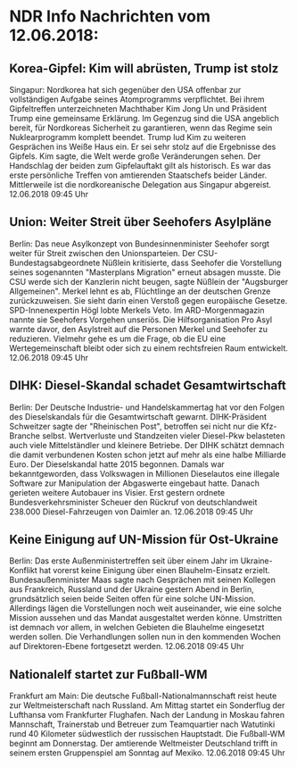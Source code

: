 # NDR Info Nachrichten vom 12.06.2018:


## Korea-Gipfel: Kim will abrüsten, Trump ist stolz
Singapur:				Nordkorea hat sich gegenüber den USA offenbar zur vollständigen Aufgabe seines Atomprogramms verpflichtet. Bei ihrem Gipfeltreffen unterzeichneten Machthaber Kim Jong Un und Präsident Trump eine gemeinsame Erklärung. Im Gegenzug sind die USA angeblich bereit, für Nordkoreas Sicherheit zu garantieren, wenn das Regime sein Nuklearprogramm komplett beendet. Trump lud Kim zu weiteren Gesprächen ins Weiße Haus ein. Er sei sehr stolz auf die Ergebnisse des Gipfels. Kim sagte, die Welt werde große Veränderungen sehen. Der Handschlag der beiden zum Gipfelauftakt  gilt als historisch. Es war das erste persönliche Treffen von amtierenden Staatschefs beider Länder. Mittlerweile ist die nordkoreanische Delegation aus Singapur abgereist. 12.06.2018 09:45 Uhr 

## Union: Weiter Streit über Seehofers Asylpläne
Berlin: Das neue Asylkonzept von Bundesinnenminister Seehofer sorgt weiter für Streit zwischen den Unionsparteien. Der CSU-Bundestagsabgeordnete Nüßlein kritisierte, dass Seehofer die Vorstellung seines sogenannten "Masterplans Migration" erneut absagen musste. Die CSU werde sich der Kanzlerin nicht beugen, sagte Nüßlein der "Augsburger Allgemeinen". Merkel lehnt es ab, Flüchtlinge an der deutschen Grenze zurückzuweisen. Sie sieht darin einen Verstoß gegen europäische Gesetze. SPD-Innenexpertin Högl lobte Merkels Veto. Im ARD-Morgenmagazin nannte sie Seehofers Vorgehen unseriös. Die Hilfsorganisation Pro Asyl warnte davor, den Asylstreit auf die Personen Merkel und Seehofer zu reduzieren. Vielmehr gehe es um die Frage, ob die EU eine Wertegemeinschaft bleibt oder sich zu einem rechtsfreien Raum entwickelt. 12.06.2018 09:45 Uhr 

## DIHK: Diesel-Skandal schadet Gesamtwirtschaft
Berlin: Der Deutsche Industrie- und Handelskammertag hat vor den Folgen des Dieselskandals für die Gesamtwirtschaft gewarnt. DIHK-Präsident Schweitzer sagte der "Rheinischen Post", betroffen sei nicht nur die Kfz-Branche selbst. Wertverluste und Standzeiten vieler Diesel-Pkw belasteten auch viele Mittelständler und kleinere Betriebe. Der DIHK schätzt demnach die damit verbundenen Kosten schon jetzt auf mehr als eine halbe Milliarde Euro. Der Dieselskandal hatte 2015 begonnen. Damals war bekanntgeworden, dass Volkswagen in Millionen Dieselautos eine illegale Software zur Manipulation der Abgaswerte eingebaut hatte. Danach gerieten weitere Autobauer ins Visier. Erst gestern ordnete Bundesverkehrsminister Scheuer den Rückruf von deutschlandweit 238.000 Diesel-Fahrzeugen von Daimler an. 12.06.2018 09:45 Uhr 

## Keine Einigung auf UN-Mission für Ost-Ukraine
Berlin: Das erste Außenministertreffen seit über einem Jahr im Ukraine-Konflikt hat vorerst keine Einigung über einen Blauhelm-Einsatz erzielt. Bundesaußenminister Maas sagte nach Gesprächen mit seinen Kollegen aus Frankreich, Russland und der Ukraine gestern Abend in Berlin, grundsätzlich seien beide Seiten offen für eine solche UN-Mission. Allerdings lägen die Vorstellungen noch weit auseinander, wie eine solche Mission aussehen und das Mandat ausgestaltet werden könne. Umstritten ist demnach vor allem, in welchen Gebieten die Blauhelme eingesetzt werden sollen. Die Verhandlungen sollen nun in den kommenden Wochen auf Direktoren-Ebene fortgesetzt werden. 12.06.2018 09:45 Uhr 

## Nationalelf startet zur Fußball-WM
Frankfurt am Main: Die deutsche Fußball-Nationalmannschaft reist heute zur Weltmeisterschaft nach Russland. Am Mittag startet ein Sonderflug der Lufthansa vom Frankfurter Flughafen. Nach der Landung in Moskau fahren Mannschaft, Trainerstab und Betreuer zum Teamquartier nach Watutinki rund 40 Kilometer südwestlich der russischen Hauptstadt. Die Fußball-WM beginnt am Donnerstag. Der amtierende Weltmeister Deutschland trifft in seinem ersten Gruppenspiel am Sonntag auf Mexiko. 12.06.2018 09:45 Uhr 
